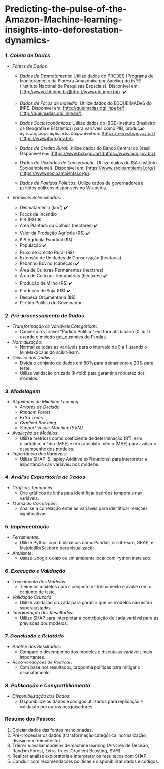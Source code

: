 # Predicting-the-pulse-of-the-Amazon-Machine-learning-insights-into-deforestation-dynamics-

### 1. *Coleta de Dados*
   - *Fontes de Dados*:
     -  *Dados de Desmatamento*: Utilize dados do PRODES (Programa de Monitoramento da Floresta Amazônica por Satélite) do INPE (Instituto Nacional de Pesquisas Espaciais). Disponível em: [http://www.obt.inpe.br/](http://www.obt.inpe.br/). :heavy_check_mark:
       
     - *Dados de Focos de Incêndio*: Utilize dados do BDQUEIMADAS do INPE. Disponível em: [http://queimadas.dgi.inpe.br/](http://queimadas.dgi.inpe.br/).
     - *Dados Socioeconômicos*: Utilize dados do IBGE (Instituto Brasileiro de Geografia e Estatística) para variáveis como PIB, produção agrícola, população, etc. Disponível em: [https://www.ibge.gov.br/](https://www.ibge.gov.br/).
     - *Dados de Crédito Rural*: Utilize dados do Banco Central do Brasil. Disponível em: [https://www.bcb.gov.br/](https://www.bcb.gov.br/).
     - *Dados de Unidades de Conservação*: Utilize dados do ISA (Instituto Socioambiental). Disponível em: [https://www.socioambiental.org/](https://www.socioambiental.org/).
     - *Dados de Partidos Políticos*: Utilize dados de governadores e partidos políticos disponíveis no Wikipedia.

   - *Variáveis Selecionadas*:
     - Desmatamento (km²) :heavy_check_mark:
     - Focos de Incêndio
     - PIB (R$) :x:
     - Área Plantada ou Colhida (hectares) :heavy_check_mark: 
     - Valor da Produção Agrícola (R$) :heavy_check_mark:
     - PIB Agrícola Estadual (R$)
     - População :heavy_check_mark:
     - Fluxo de Crédito Rural (R$)
     - Extensão de Unidades de Conservação (hectares)
     - Rebanho Bovino (cabeças) :heavy_check_mark:
     - Área de Culturas Permanentes (hectares)
     - Área de Culturas Temporárias (hectares) :heavy_check_mark:
     - Produção de Milho (R$) :heavy_check_mark:
     - Produção de Soja (R$) :heavy_check_mark:
     - Despesa Orçamentária (R$)
     - Partido Político do Governador

### 2. *Pré-processamento de Dados*
   - *Transformação de Variáveis Categóricas*:
     - Converta a variável "Partido Político" em formato binário (0 ou 1) usando o método get_dummies do Pandas.
   - *Normalização*:
     - Normalize todas as variáveis para o intervalo de 0 a 1 usando o MinMaxScaler do scikit-learn.
   - *Divisão dos Dados*:
     - Divida o conjunto de dados em 80% para treinamento e 20% para teste.
     - Utilize validação cruzada (k-fold) para garantir a robustez dos modelos.

### 3. *Modelagem*
   - *Algoritmos de Machine Learning*:
     - *Árvores de Decisão*
     - *Random Forest*
     - *Extra Trees*
     - *Gradient Boosting*
     - *Support Vector Machine (SVM)*
   - *Avaliação de Modelos*:
     - Utilize métricas como coeficiente de determinação (R²), erro quadrático médio (MSE) e erro absoluto médio (MAE) para avaliar o desempenho dos modelos.
   - *Importância das Variáveis*:
     - Utilize SHAP (SHapley Additive exPlanations) para interpretar a importância das variáveis nos modelos.

### 4. *Análise Exploratória de Dados*
   - *Gráficos Temporais*:
     - Crie gráficos de linha para identificar padrões temporais nas variáveis.
   - *Matriz de Correlação*:
     - Analise a correlação entre as variáveis para identificar relações significativas.

### 5. *Implementação*
   - *Ferramentas*:
     - Utilize Python com bibliotecas como Pandas, scikit-learn, SHAP, e Matplotlib/Seaborn para visualização.
   - *Ambiente*:
     - Utilize Google Colab ou um ambiente local com Python instalado.

### 6. *Execução e Validação*
   - *Treinamento dos Modelos*:
     - Treine os modelos com o conjunto de treinamento e avalie com o conjunto de teste.
   - *Validação Cruzada*:
     - Utilize validação cruzada para garantir que os modelos não estão superajustados.
   - *Interpretação dos Resultados*:
     - Utilize SHAP para interpretar a contribuição de cada variável para as previsões dos modelos.

### 7. *Conclusão e Relatório*
   - *Análise dos Resultados*:
     - Compare o desempenho dos modelos e discuta as variáveis mais importantes.
   - *Recomendações de Políticas*:
     - Com base nos resultados, proponha políticas para mitigar o desmatamento.

### 8. *Publicação e Compartilhamento*
   - *Disponibilização dos Dados*:
     - Disponibilize os dados e códigos utilizados para replicação e validação por outros pesquisadores.

### Resumo dos Passos:
1. Coletar dados das fontes mencionadas.
2. Pré-processar os dados (transformação categórica, normalização, divisão em treino/teste).
3. Treinar e avaliar modelos de machine learning (Árvores de Decisão, Random Forest, Extra Trees, Gradient Boosting, SVM).
4. Realizar análise exploratória e interpretar os resultados com SHAP.
5. Concluir com recomendações políticas e disponibilizar dados e códigos.
